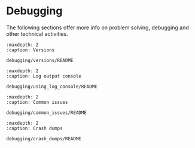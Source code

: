 # Debugging

The following sections offer more info on problem solving, debugging and other
technical activities.

```{toctree}
:maxdepth: 2
:caption: Versions

debugging/versions/README
```

```{toctree}
:maxdepth: 2
:caption: Log output console

debugging/using_log_console/README
```

```{toctree}
:maxdepth: 2
:caption: Common issues

debugging/common_issues/README
```

```{toctree}
:maxdepth: 2
:caption: Crash dumps

debugging/crash_dumps/README
```
